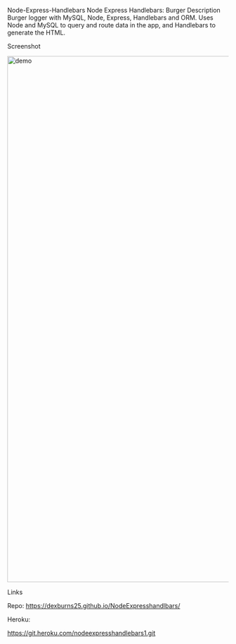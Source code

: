 

Node-Express-Handlebars
Node Express Handlebars: Burger
Description
Burger logger with MySQL, Node, Express, Handlebars and ORM. Uses Node and MySQL to query and route data in the app, and Handlebars to generate the HTML.

Screenshot


<img width="1196" alt="demo" src="https://user-images.githubusercontent.com/71415601/103962767-b5c29480-5125-11eb-849f-fed4ea433a26.png">




Links




Repo:
https://dexburns25.github.io/NodeExpresshandlbars/




Heroku:

https://git.heroku.com/nodeexpresshandlebars1.git

